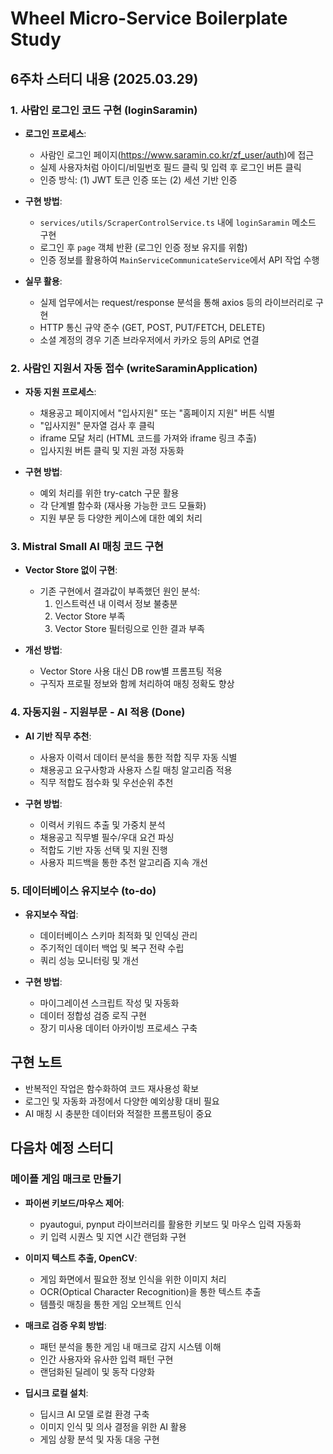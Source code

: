 # Wheel Micro-Service Boilerplate Study

## 6주차 스터디 내용 (2025.03.29)

### 1. 사람인 로그인 코드 구현 (loginSaramin)

- **로그인 프로세스**:
  - 사람인 로그인 페이지(https://www.saramin.co.kr/zf_user/auth)에 접근
  - 실제 사용자처럼 아이디/비밀번호 필드 클릭 및 입력 후 로그인 버튼 클릭
  - 인증 방식: (1) JWT 토큰 인증 또는 (2) 세션 기반 인증

- **구현 방법**:
  - `services/utils/ScraperControlService.ts` 내에 `loginSaramin` 메소드 구현
  - 로그인 후 `page` 객체 반환 (로그인 인증 정보 유지를 위함)
  - 인증 정보를 활용하여 `MainServiceCommunicateService`에서 API 작업 수행

- **실무 활용**:
  - 실제 업무에서는 request/response 분석을 통해 axios 등의 라이브러리로 구현
  - HTTP 통신 규약 준수 (GET, POST, PUT/FETCH, DELETE)
  - 소셜 계정의 경우 기존 브라우저에서 카카오 등의 API로 연결

### 2. 사람인 지원서 자동 접수 (writeSaraminApplication)

- **자동 지원 프로세스**:
  - 채용공고 페이지에서 "입사지원" 또는 "홈페이지 지원" 버튼 식별
  - "입사지원" 문자열 검사 후 클릭
  - iframe 모달 처리 (HTML 코드를 가져와 iframe 링크 추출)
  - 입사지원 버튼 클릭 및 지원 과정 자동화

- **구현 방법**:
  - 예외 처리를 위한 try-catch 구문 활용
  - 각 단계별 함수화 (재사용 가능한 코드 모듈화)
  - 지원 부문 등 다양한 케이스에 대한 예외 처리

### 3. Mistral Small AI 매칭 코드 구현

- **Vector Store 없이 구현**:
  - 기존 구현에서 결과값이 부족했던 원인 분석:
    1. 인스트럭션 내 이력서 정보 불충분
    2. Vector Store 부족
    3. Vector Store 필터링으로 인한 결과 부족

- **개선 방법**:
  - Vector Store 사용 대신 DB row별 프롬프팅 적용
  - 구직자 프로필 정보와 함께 처리하여 매칭 정확도 향상

### 4. 자동지원 - 지원부문 - AI 적용 (Done)

- **AI 기반 직무 추천**:
  - 사용자 이력서 데이터 분석을 통한 적합 직무 자동 식별
  - 채용공고 요구사항과 사용자 스킬 매칭 알고리즘 적용
  - 직무 적합도 점수화 및 우선순위 추천

- **구현 방법**:
  - 이력서 키워드 추출 및 가중치 분석
  - 채용공고 직무별 필수/우대 요건 파싱
  - 적합도 기반 자동 선택 및 지원 진행
  - 사용자 피드백을 통한 추천 알고리즘 지속 개선

### 5. 데이터베이스 유지보수 (to-do)

- **유지보수 작업**:
  - 데이터베이스 스키마 최적화 및 인덱싱 관리
  - 주기적인 데이터 백업 및 복구 전략 수립
  - 쿼리 성능 모니터링 및 개선

- **구현 방법**:
  - 마이그레이션 스크립트 작성 및 자동화
  - 데이터 정합성 검증 로직 구현
  - 장기 미사용 데이터 아카이빙 프로세스 구축

## 구현 노트

- 반복적인 작업은 함수화하여 코드 재사용성 확보
- 로그인 및 자동화 과정에서 다양한 예외상황 대비 필요
- AI 매칭 시 충분한 데이터와 적절한 프롬프팅이 중요

## 다음차 예정 스터디

### 메이플 게임 매크로 만들기

- **파이썬 키보드/마우스 제어**:
  - pyautogui, pynput 라이브러리를 활용한 키보드 및 마우스 입력 자동화
  - 키 입력 시퀀스 및 지연 시간 랜덤화 구현

- **이미지 텍스트 추출, OpenCV**:
  - 게임 화면에서 필요한 정보 인식을 위한 이미지 처리
  - OCR(Optical Character Recognition)을 통한 텍스트 추출
  - 템플릿 매칭을 통한 게임 오브젝트 인식

- **매크로 검증 우회 방법**:
  - 패턴 분석을 통한 게임 내 매크로 감지 시스템 이해
  - 인간 사용자와 유사한 입력 패턴 구현
  - 랜덤화된 딜레이 및 동작 다양화

- **딥시크 로컬 설치**:
  - 딥시크 AI 모델 로컬 환경 구축
  - 이미지 인식 및 의사 결정을 위한 AI 활용
  - 게임 상황 분석 및 자동 대응 구현
